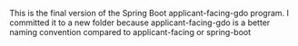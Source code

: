 This is the final version of the Spring Boot applicant-facing-gdo program. I committed it to a new folder because applicant-facing-gdo is a better naming convention compared to applicant-facing or spring-boot
